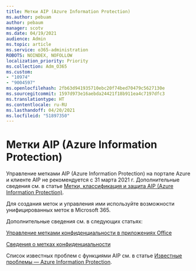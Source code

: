 ```yaml
---
title: Метки AIP (Azure Information Protection)
ms.author: pebuam
author: pebaum
manager: scotv
ms.date: 04/19/2021
audience: Admin
ms.topic: article
ms.service: o365-administration
ROBOTS: NOINDEX, NOFOLLOW
localization_priority: Priority
ms.collection: Adm_O365
ms.custom:
- "10974"
- "9004597"
ms.openlocfilehash: 2fb63d941935710ebc20f74bed70479c5627130e
ms.sourcegitcommit: 1597d973e16aebda24421f18b911ea4c7197dfc3
ms.translationtype: HT
ms.contentlocale: ru-RU
ms.lasthandoff: 04/20/2021
ms.locfileid: "51897350"
---
```

# <a name="azure-information-protection-aip-labels"></a>Метки AIP (Azure Information Protection)

Управление метками AIP (Azure Information Protection) на портале Azure и клиенте AIP не рекомендуется с 31 марта 2021 г. Дополнительные сведения см. в статье [Метки, классификация и защита AIP (Azure Information Protection)](https://docs.microsoft.com/azure/information-protection/aip-classification-and-protection).

Для создания меток и управления ими используйте возможности унифицированных меток в Microsoft 365. 

Дополнительные сведения см. в следующих статьях:

[Управление метками конфиденциальности в приложениях Office](https://docs.microsoft.com/microsoft-365/compliance/sensitivity-labels-office-apps)

[Сведения о метках конфиденциальности](https://docs.microsoft.com/microsoft-365/compliance/sensitivity-labels)

Список известных проблем с функциями AIP см. в статье [Известные проблемы — Azure Information Protection](https://docs.microsoft.com/azure/information-protection/known-issues).